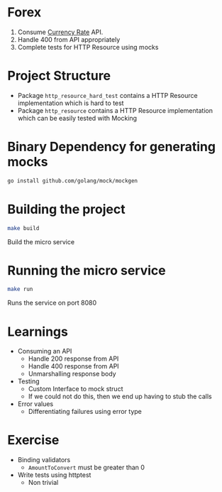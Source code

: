 # Forex

1. Consume [Currency Rate](https://exchangeratesapi.io/) API.
2. Handle 400 from API appropriately
3. Complete tests for HTTP Resource using mocks  


# Project Structure
- Package `http_resource_hard_test` contains a HTTP Resource implementation which is hard to test
- Package `http_resource` contains a HTTP Resource implementation which can be easily tested with Mocking

# Binary Dependency for generating mocks
```sh
go install github.com/golang/mock/mockgen
```

# Building the project
```sh
make build
```
Build the micro service

# Running the micro service
```sh
make run
```
Runs the service on port 8080

# Learnings

- Consuming an API 
    - Handle 200 response from API
    - Handle 400 response from API
    - Unmarshalling response body
- Testing
    - Custom Interface to mock struct
    - If we could not do this, then we end up having to stub the calls 
- Error values
    - Differentiating failures using error type
    
# Exercise
- Binding validators
    - `AmountToConvert` must be greater than 0
- Write tests using httptest
    - Non trivial